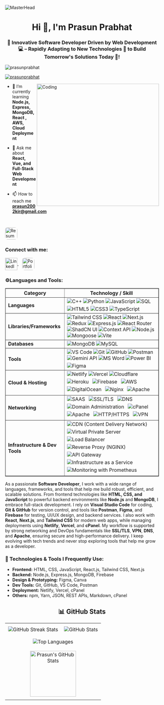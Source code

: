 ![MasterHead](https://repository-images.githubusercontent.com/588181932/e36ec678-7984-4cdd-8e4c-a3932772ff8e)
<h1 align="center">Hi 👋, I'm Prasun Prabhat</h1>
<h3 align="center">🚀 Innovative Software Developer Driven by Web Development 💻 – Rapidly Adapting to New Technologies 🔧 to Build Tomorrow's Solutions Today 🌟!</h3>

<p align="left"> <img src="https://komarev.com/ghpvc/?username=prasunprabhat&label=Profile%20views&color=0e75b6&style=flat" alt="prasunprabhat" /> </p>

<p align="left"> <a href="https://github.com/ryo-ma/github-profile-trophy"><img src="https://github-profile-trophy.vercel.app/?username=prasunprabhat" alt="prasunprabhat" /></a> </p>
<img align = "right" alt = "Coding" width = "400" src = "https://camo.githubusercontent.com/2366b34bb903c09617990fb5fff4622f3e941349e846ddb7e73df872a9d21233/68747470733a2f2f63646e2e6472696262626c652e636f6d2f75736572732f3733303730332f73637265656e73686f74732f363538313234332f6176656e746f2e676966" >

<!-- - 🔭 I’m currently working on [MERN-Expense-Tracker-Project](https://expense-tracker-cbnz.onrender.com/)  -->


- 🌱 I’m currently learning **Node.js, Express, MongoDB, React , AWS, Cloud Deployment**

- 💬 Ask me about **React, Vue, and Full-Stack Web Development**

- 📫 How to reach me **prasun2002kir@gmail.com**

<a href="https://drive.google.com/file/d/1r4IIwqwGgOZiCiV6zRMQzOiXRza1EMa3/view?usp=sharing" target="_blank">
  <img src="https://img.shields.io/badge/📄 Resume-Click Here-blue?style=for-the-badge" alt="Resume" style="vertical-align: middle; margin-top:30px; border-radius: 8px;" height="40" />
</a>

<h3 align="left">Connect with me:</h3>
<p align="left">
  <a href="https://www.linkedin.com/in/prasun-prabhat-859838230/" target="_blank">
    <img src="https://raw.githubusercontent.com/rahuldkjain/github-profile-readme-generator/master/src/images/icons/Social/linked-in-alt.svg" alt="LinkedIn" height="40" width="40" style="vertical-align: middle;" />
  </a>
  &nbsp;&nbsp;
  <a href="https://prasun-portfoliodev.netlify.app/" target="_blank">
  <img src="https://img.shields.io/badge/Portfolio%20DEV-white?style=for-the-badge&logo=vercel&logoColor=black" alt="Portfolio Website" height="40" style="vertical-align: middle; border-radius: 8px;" />
</a>
</p>

<h3 align="left">⚙️Languages and Tools:</h3>
<table border="1" cellpadding="10" cellspacing="0">
    <tr>
      <th>Category</th>
      <th>Technology / Skill</th>
    </tr>
    <tr>
      <td><strong>Languages</strong></td>
      <td>
        <img src="https://img.shields.io/badge/C%2B%2B-00599C?style=flat&logo=c%2B%2B&logoColor=white" alt="C++" >
        <img src="https://img.shields.io/badge/Python-3776AB?style=flat&logo=python&logoColor=white" alt="Python" >
        <img src="https://img.shields.io/badge/JavaScript-F7DF1E?style=flat&logo=javascript&logoColor=black" alt="JavaScript" >
        <img src="https://img.shields.io/badge/SQL-4479A1?style=flat&logo=postgresql&logoColor=white" alt="SQL" style="margin: 0 0 5px 0; display: inline-block;">
        <img src="https://img.shields.io/badge/HTML5-E34F26?style=flat&logo=html5&logoColor=white" alt="HTML5" >
        <img src="https://img.shields.io/badge/CSS3-1572B6?style=flat&logo=css3&logoColor=white" alt="CSS3" >
        <img src="https://img.shields.io/badge/TypeScript-007ACC?style=flat&logo=typescript&logoColor=white" alt="TypeScript" >
      </td>
    </tr>
    <tr>
      <td><strong>Libraries/Frameworks</strong></td>
      <td>
        <img src="https://img.shields.io/badge/Tailwind_CSS-38B2AC?style=flat&logo=tailwind-css&logoColor=white" alt="Tailwind CSS" >
        <img src="https://img.shields.io/badge/React-61DAFB?style=flat&logo=react&logoColor=black" alt="React" >
        <img src="https://img.shields.io/badge/Next.js-000000?style=flat&logo=next.js&logoColor=white" alt="Next.js" >
        <img src="https://img.shields.io/badge/Redux-764ABC?style=flat&logo=redux&logoColor=white" alt="Redux" >
        <img src="https://img.shields.io/badge/Express.js-000000?style=flat&logo=express&logoColor=white" alt="Express.js" >
        <img src="https://img.shields.io/badge/React_Router-CA4245?style=flat&logo=react-router&logoColor=white" alt="React Router" >
        <img src="https://img.shields.io/badge/ShadCN%20UI-black?style=flat&logo=shadcnui&logoColor=white" alt="ShadCN UI">
        <img src="https://img.shields.io/badge/Context_API-61DAFB?style=flat&logo=react&logoColor=black" alt="Context API" >
        <img src="https://img.shields.io/badge/Node.js-339933?style=flat&logo=node.js&logoColor=white" alt="Node.js" >
        <img src="https://img.shields.io/badge/Mongoose-880000?style=flat&logo=mongoose&logoColor=white" alt="Mongoose" >
        <img src="https://img.shields.io/badge/Vite-646CFF?style=flat&logo=vite&logoColor=white" alt="Vite" >
      </td>
    </tr>
    <tr>
      <td><strong>Databases</strong></td>
      <td>
        <img src="https://img.shields.io/badge/MongoDB-47A248?style=flat&logo=mongodb&logoColor=white" alt="MongoDB" >
        <img src="https://img.shields.io/badge/MySQL-4479A1?style=flat&logo=mysql&logoColor=white" alt="MySQL">
      </td>
    </tr>
    <tr>
      <td><strong>Tools</strong></td>
      <td>
        <img src="https://img.shields.io/badge/VS_Code-007ACC?style=flat&logo=visual-studio-code&logoColor=white" alt="VS Code" >
        <img src="https://img.shields.io/badge/Git-F05032?style=flat&logo=git&logoColor=white" alt="Git" >
        <img src="https://img.shields.io/badge/GitHub-181717?style=flat&logo=github&logoColor=white" alt="GitHub" >
        <img src="https://img.shields.io/badge/Postman-FF6C37?style=flat&logo=postman&logoColor=white" alt="Postman" >
        <img src="https://img.shields.io/badge/Gemini_API-4285F4?style=flat&logo=google&logoColor=white" alt="Gemini API">
        <img src="https://img.shields.io/badge/MS%20Word-2B579A?style=flat&logo=microsoftword&logoColor=white" alt="MS Word" style="margin: 0 0 5px 0; display: inline-block;" />
        <img src="https://img.shields.io/badge/Excel-217346?style=flat&logo=microsoft-excel&logoColor=white" alt="Power BI" style="margin: 0 0 5px 0; display: inline-block;">
        <img src="https://img.shields.io/badge/Figma-F24E1E?style=flat&logo=figma&logoColor=white" alt="Figma" />
      </td>
    </tr>
    <tr>
        <td><strong>Cloud & Hosting</strong></td>
        <td>
            <img src="https://img.shields.io/badge/Netlify-00C7B7?style=flat&logo=netlify&logoColor=white" alt="Netlify" style="margin: 0 0 5px 0; display: inline-block;">
            <img src="https://img.shields.io/badge/Vercel-000000?style=flat&logo=vercel&logoColor=white" alt="Vercel" style="margin: 0 0 5px 0; display: inline-block;">
            <img src="https://img.shields.io/badge/Cloudflare-F38020?style=flat&logo=cloudflare&logoColor=white" alt="Cloudflare" style="margin: 0 0 5px 0; display: inline-block;">
            <img src="https://img.shields.io/badge/Heroku-430098?style=flat&logo=heroku&logoColor=white" alt="Heroku" style="margin: 0 8px 5px 0; display: inline-block;" />
          <img src="https://img.shields.io/badge/Firebase-FFCA28?style=flat&logo=firebase&logoColor=black" alt="Firebase" style="margin: 0 8px 5px 0; display: inline-block;" />
           <img src="https://img.shields.io/badge/AWS-232F3E?style=flat&logo=amazonaws&logoColor=white" alt="AWS" style="margin: 0 8px 5px 0; display: inline-block;" />
  <img src="https://img.shields.io/badge/DigitalOcean-0080FF?style=flat&logo=digitalocean&logoColor=white" alt="DigitalOcean" style="margin: 0 8px 5px 0; display: inline-block;" />
  <img src="https://img.shields.io/badge/Nginx-009639?style=flat&logo=nginx&logoColor=white" alt="Nginx" style="margin: 0 8px 5px 0; display: inline-block;" />
  <img src="https://img.shields.io/badge/Apache-D22128?style=flat&logo=apache&logoColor=white" alt="Apache" style="margin: 0 8px 5px 0; display: inline-block;" />
        </td>
      </tr>
      <tr>
        <td><strong>Networking</strong></td>
        <td>
             <img src="https://img.shields.io/badge/SAAS-00A99D?style=flat&logo=saas&logoColor=white" alt="SAAS" style="margin: 0 8px 5px 0; display: inline-block;" />
    <img src="https://img.shields.io/badge/SSL/TLS-0082C9?style=flat&logo=letsencrypt&logoColor=white" alt="SSL/TLS" style="margin: 0 8px 5px 0; display: inline-block;" />
    <img src="https://img.shields.io/badge/DNS-0088CC?style=flat&logo=cloudflare&logoColor=white" alt="DNS" style="margin: 0 8px 5px 0; display: inline-block;" />
    <img src="https://img.shields.io/badge/Domain_Administration-006400?style=flat&logo=internet-explorer&logoColor=white" alt="Domain Administration" style="margin: 0 8px 5px 0; display: inline-block;" />
    <img src="https://img.shields.io/badge/cPanel-FF6C2C?style=flat&logo=cpanel&logoColor=white" alt="cPanel" style="margin: 0 8px 5px 0; display: inline-block;" />
    <img src="https://img.shields.io/badge/Apache-CA2132?style=flat&logo=apache&logoColor=white" alt="Apache" style="margin: 0 8px 5px 0; display: inline-block;" />
    <img src="https://img.shields.io/badge/HTTP/HTTPS-0052CC?style=flat&logo=wireshark&logoColor=white" alt="HTTP/HTTPS" style="margin: 0 8px 5px 0; display: inline-block;" />
    <img src="https://img.shields.io/badge/VPN-0066B8?style=flat&logo=protonvpn&logoColor=white" alt="VPN" style="margin: 0 8px 5px 0; display: inline-block;" />
        </td>
      </tr>
    <tr>
      <td><strong>Infrastructure & Dev Tools</strong></td>
      <td>
    <img src="https://img.shields.io/badge/CDN-0D47A1?style=flat&logo=cloudflare&logoColor=white" alt="CDN (Content Delivery Network)" style="margin: 0 0 5px 0; display: inline-block;">
    <img src="https://img.shields.io/badge/VPS-4A154B?style=flat&logo=digitalocean&logoColor=white" alt="Virtual Private Server" style="margin: 0 0 5px 0; display: inline-block;">
    <img src="https://img.shields.io/badge/Load_Balancer-FF9F1C?style=flat&logo=load-balancer&logoColor=white" alt="Load Balancer" style="margin: 0 0 5px 0; display: inline-block;">
    <img src="https://img.shields.io/badge/Reverse_Proxy-007ACC?style=flat&logo=nginx&logoColor=white" alt="Reverse Proxy (NGINX)" style="margin: 0 0 5px 0; display: inline-block;">
    <img src="https://img.shields.io/badge/API_Gateway-008080?style=flat&logo=api&logoColor=white" alt="API Gateway" style="margin: 0 0 5px 0; display: inline-block;">
            <img src="https://img.shields.io/badge/IaaS-0061A8?style=flat&logo=azure&logoColor=white" alt="Infrastructure as a Service" style="margin: 0 8px 5px 0; display: inline-block;">
    <img src="https://img.shields.io/badge/Monitoring-3F51B5?style=flat&logo=prometheus&logoColor=white" alt="Monitoring with Prometheus" style="margin: 0 8px 5px 0; display: inline-block;">
      </td>
    </tr>
  </table>
  <p>
As a passionate <strong>Software Developer</strong>, I work with a wide range of languages, frameworks, and tools that help me build robust, efficient, and scalable solutions.
From frontend technologies like <strong>HTML, CSS, and JavaScript</strong> to powerful backend environments like <strong>Node.js</strong> and <strong>MongoDB</strong>, I embrace full-stack development.
I rely on <strong>Visual Studio Code</strong> for coding, <strong>Git & GitHub</strong> for version control, and tools like <strong>Postman</strong>, <strong>Figma</strong>, and <strong>Firebase</strong> for testing, UI/UX design, and backend services.
I also work with <strong>React</strong>, <strong>Next.js</strong>, and <strong>Tailwind CSS</strong> for modern web apps, while managing deployments using <strong>Netlify</strong>, <strong>Vercel</strong>, and <strong>cPanel</strong>.
My workflow is supported by strong networking and DevOps fundamentals like <strong>SSL/TLS</strong>, <strong>VPN</strong>, <strong>DNS</strong>, and <strong>Apache</strong>, ensuring secure and high-performance delivery.
I keep evolving with tech trends and never stop exploring tools that help me grow as a developer.
</p>
<h3>🔧 Technologies & Tools I Frequently Use:</h3>
<ul>
  <li><strong>Frontend:</strong> HTML, CSS, JavaScript, React.js, Tailwind CSS, Next.js</li>
  <li><strong>Backend:</strong> Node.js, Express.js, MongoDB, Firebase</li>
  <li><strong>Design & Prototyping:</strong> Figma, Canva</li>
  <li><strong>Dev Tools:</strong> Git, GitHub, VS Code, Postman</li>
  <li><strong>Deployment:</strong> Netlify, Vercel, cPanel</li>
  <li><strong>Others:</strong> npm, Yarn, JSON, REST APIs, Markdown, cPanel</li>
</ul>

<h2 align="center">📊 GitHub Stats</h2>

<table align="center">
  <tr>
    <!-- GitHub Streak -->
    <td align="center" style="padding: 10px; min-height: 200px;">
      <img src="https://github-readme-streak-stats.herokuapp.com/?user=PrasunPrabhat&theme=vision-friendly-dark&hide_border=false" alt="GitHub Streak Stats" />
    </td>
        <!-- GitHub Stats 1 -->
    <td align="center" style="padding: 10px; min-height: 200px;">
      <img src="https://github-readme-stats.vercel.app/api?username=PrasunPrabhat&show_icons=true&theme=dracula&hide=contribs&hide_border=false&include_all_commits=true&count_private=true" alt="GitHub Stats" />
    </td>
  </tr>

  <tr>
    <!-- Top Languages -->
    <td colspan="2" align="center" style="padding: 10px; min-height: 200px;">
      <img src="https://github-readme-stats.vercel.app/api/top-langs/?username=PrasunPrabhat&layout=compact&theme=chartreuse-dark" alt="Top Languages" />
    </td>
  </tr>

  <tr>
    <!-- GitHub Stats 2 (TokyoNight Theme) -->
    <td colspan="2" align="center" style="padding: 10px; min-height: 200px;">
      <img src="https://github-readme-stats.vercel.app/api?username=PrasunPrabhat&hide_title=false&hide_rank=false&show_icons=true&include_all_commits=true&count_private=true&disable_animations=false&theme=tokyonight&locale=en&hide_border=false" height="150" alt="Prasun's GitHub Stats" />
    </td>
  </tr>
</table>


